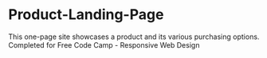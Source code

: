 # Product-Landing-Page
This one-page site showcases a product and its various purchasing options. Completed for Free Code Camp - Responsive Web Design
